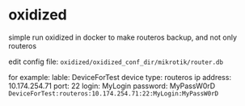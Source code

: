# oxidized
simple run oxidized in docker to make routeros backup, and not only routeros
 
edit config file:
    ``oxidized/oxidized_conf_dir/mikrotik/router.db``

for example:
lable: DeviceForTest
device type: routeros
ip address: 10.174.254.71
port: 22
login: MyLogin
password: MyPassW0rD
    ``DeviceForTest:routeros:10.174.254.71:22:MyLogin:MyPassW0rD``
